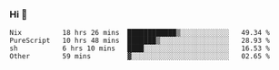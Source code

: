 ### Hi 👋

<!--START_SECTION:waka-->

```text
Nix          18 hrs 26 mins  ████████████▒░░░░░░░░░░░░   49.34 %
PureScript   10 hrs 48 mins  ███████▒░░░░░░░░░░░░░░░░░   28.93 %
sh           6 hrs 10 mins   ████░░░░░░░░░░░░░░░░░░░░░   16.53 %
Other        59 mins         ▓░░░░░░░░░░░░░░░░░░░░░░░░   02.65 %
```

<!--END_SECTION:waka-->

